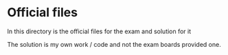 # Official files

In this directory is the official files for the exam and solution for it 

The solution is my own work / code and not the exam boards provided one. 
